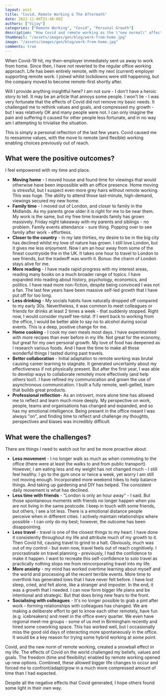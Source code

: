 ```yaml
---
layout: post
title: "Covid, Remote Working & The Aftermath"
date: 2022-11-06T21:48:00Z
authors: ["Vijay"]
categories: ["Remote Working", "Covid", "Personal Growth"]
description: "How Covid and remote working as the \"new normal\" affected my life"
thumbnail: "/assets/images/gen/blog/work-from-home.jpg"
image: "/assets/images/gen/blog/work-from-home.jpg"
comments: true
---
```


When Covid-19 hit, my then-employer immediately sent us away to work from home. Since then, I have not reverted to the regular office working approach. Life has been entirely remote, with my next (current) employer supporting remote work. I joined whilst lockdowns were still happening, but the company moved to become remote-first shortly after.

Will I provide anything insightful here? I am not sure - I don't have a heroic story to tell. It may be an article that annoys some people. I won't lie - I was very fortunate that the effects of Covid did not remove my basic needs. It challenged me to rethink values and goals, and compressed my growth - but I was relatively OK and many people were not. I can only imagine the pain and suffering it caused for other people less fortunate, and in no way am I attempting to trivialise the situation.

This is simply a personal reflection of the last few years. Covid caused me to reexamine values, with the move to remote (and flexible) working enabling choices previously out of reach. 

## What were the positive outcomes?
I feel empowered with my time and place.
- **Moving home** - I moved house and found time for viewings that would otherwise have been impossible with an office presence. Home moving is stressful, but I suspect even more grey hairs without remote working. This was huge. The ability to attend those last-minute, high-demand, viewings secured my new home.
- **Family time** - I moved out of London, and closer to family in the Midlands. As my parents grow older it is right for me to be near them. My work is the same, but my free time towards family has grown massively. Friday night takeaway with my parents and siblings - no problem. Family events attendance - sure thing. Popping over to see family after work - effortless.
- **Closer to the country** - In my late thirties, my desire to be in the big city has declined whilst my love of nature has grown. I still love London, but it gives me less enjoyment. Now I am an hour away from some of the finest countryside the in the UK. It takes one hour to travel to London to see friends, but the tradeoff was worth it. Bonus: the charm of London stays alive for me.
- **More reading** - I have made rapid progress with my interest areas, reading many books on a much broader range of topics. I have expanded into reading about history, psychology, economics, and politics. I have read more non-fiction, despite being convinced I was not a fan. The last few years have been massive self-led growth that I have put off for too long.
- **Less drinking** - My socials habits have naturally dropped off compared to my early 30s. Nevertheless, it was common to meet colleagues or friends for drinks at least 2 times a week - that suddenly stopped. Right now, I would consider myself tee-total. If I went back to working from the office, I would be better able to say no to alcohol during social events. This is a deep, positive change for me.
- **Home cooking** - I cook my own meals most days. I have experimented with more recipes than ever before in my life. Not great for the economy, but great for my own personal growth. My love of food has deepened as I research various foods. And I have the time to make all those wonderful things I tasted during past travels.
- **Better collaboration** - Initial adaptation to remote working was brutal causing career learning to stagnate. It generated uncertainty about my effectiveness if not physically present. But after the first year, I was able to develop ways to collaborate remotely more effectively (and help others too!). I have refined my communication and grown the use of asynchronous communication. I built a fully remote, well-gelled, team that builds great products.
- **Professional reflection**- As an introvert, more alone time has allowed me to reflect and learn much more deeply. My perspective on work, people, teams and organisations has changed and expanded, and so has my emotional intelligence. Being present in the office meant I was always "on", and finding time to reflect and challenge my thoughts, perspectives and biases was incredibly difficult.

## What were the challenges?
There are things I need to watch out for and be more proactive about.
- **Less movement** - I no longer walk as much as when commuting to the office (there were at least the walks to and from public transport). However, I am eating less and my weight has not changed much - I still feel healthy. I go to the gym once or twice a week, yet worry I am still not moving enough. Incorporated more weekend hikes to help balance things. And taking up gardening and DIY has helped. The consistent daily movement is what has declined.
- **Less time with friends** - "London is only an hour away" - I said. But those spontaneous moments with friends no longer happen when you are not living in the same postcode. I keep in touch with some friends, but others, I see a lot less. There is a emotional distance people perceive when in different cities. I actively maintain relationships where possible - I can only do my best; however, the outcome has been disappointing.
- **Less travel** - travel is one of the closest things to my heart. I have done it consistently throughout my life and attribute much of my growth to it. Then Covid hit, causing travel to grind to a halt. Obviously, much was out of my control - but even now, travel feels out of reach cognitively. I procrastinate on travel planning - previously, I had the confidence to make it happen. I want to recreate this self-confidence to solo travel as practically nothing stops me from reincorporating travel into my life.
- **More anxiety** - my mind has worked overtime learning about myself and the world and processing all the recent terrible events. More time to overthink has generated lows that I have never felt before. I have lost sleep, cried, and felt alone, like a stranger and imposter. In the end, it was a growth that I needed. I can now form bigger life plans and be intentional and strategic. But that does bring new fears to the front.
- **Socialising with colleagues** - It's no longer possible to grab a pint after work - forming relationships with colleagues has changed. We are making a deliberate effort to get to know each other remotely, have fun (e.g. icebreakers) and meet in the office every quarter. We even have regional meet-me groups - some of us met in Birmingham recently and hired some coworking space. This has worked well, but I occasionally miss the good old days of interacting more spontaneously in the office. It would be a key reason for trying some hybrid working at some point.

Covid, and the new norm of remote working, created a snowball effect in my life. The effects of Covid on the world challenged my beliefs, values and goals. The freedom (time and flexibility) enabled by remote working opened up new options. Combined, these allowed bigger life changes to occur and forced me to confront/adapt/grow in a much more compressed amount of time than I had expected.

Despite all the negative effects that Covid generated, I hope others found some light in their own way.
